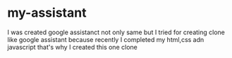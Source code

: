 # my-assistant
I was created google assistanct not only same but I tried  for creating clone like google assistant because recently I completed my html,css adn javascript that's why I created this one clone
